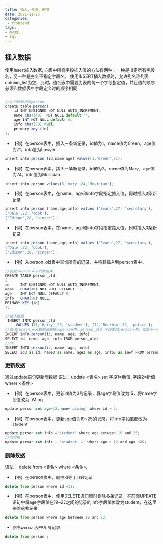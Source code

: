 ```yaml
---
title: 插入，修改，删除
date: 2021-11-25
categories: 
 - frontend
tags:
- mysql
- sql
---
```


## 插入数据
使用insert插入数据,
向表中所有字段插入值的方法有两种：一种是指定所有字段名，另一种是完全不指定字段名。
使用INSERT插入数据时，允许列名称列表column_list为空，此时，值列表中需要为表的每一个字段指定值，并且值的顺序必须和数据表中字段定义时的顺序相同
```js

//先创建数据库person
create table person(
    id INT UNSIGNED NOT NULL AUTO_INCREMENT,
    name char(40)  NOT NULL default '',
    age INT NOT NULL default 0,
    info char(50) null,
    primary key (id)
);
```
- 【例】在person表中，插入一条新记录，id值为1，name值为Green，age值为21，info值为Lawyer
```js
insert into person (id,name,age) values(1,'Green',21);
```

- 【例】在person表中，插入一条新记录，id值为3，name值为Mary，age值为24，info值为Musician
```js
insert into person values(3,'mary',24,'Musician');
```
- 【例】在person表中，在name、age和info字段指定插入值，同时插入3条新记录
```js
insert into person (name,age,info) values ('Evans',27, 'secretary'),
('Dale',22, 'cook'),
('Edison',28, 'singer');
```
- 【例】在person表中，在name、age和info字段指定插入值，同时插入3条新记录
```js
insert into person (name,age,info) values ('Evans',27, 'secretary'),
('Dale',22, 'cook'),
('Edison',28, 'singer');
```
- 【例】从person_old表中查询所有的记录，并将其插入到person表中。

```js
//创建person_old的数据表
CREATE TABLE person_old
(
id     INT UNSIGNED NOT NULL AUTO_INCREMENT,
name   CHAR(40) NOT NULL DEFAULT '',
age    INT NOT NULL DEFAULT 0,
info   CHAR(50) NULL,
PRIMARY KEY (id)
);

//插入数据
 INSERT INTO person_old
     VALUES (11,'Harry',20, 'student'), (12,'Beckham',31, 'police');
//查询person_old数据直接插入person中，person_old 字段要和person一样，如果不一样要使用 as 修改成一样,假如person_old字段 name_old ,person字段name ,这样就 name_old as name 
INSERT INTO person(id, name, age, info)
SELECT id, name, age, info FROM person_old;
//or
INSERT INTO person(id, name, age, info)
SELECT id3 as id, name3 as name, age3 as age, info3 as inof FROM person_old3;
```

### 更新数据
通过update语句更新表数据
语法：update <表名> set 字段1=新值 ,字段2=新值 where <条件>

- 【例】在person表中，更新id值为3的记录，将age字段值改为15，将name字段值改为LiMing
```js
update person set age=15,name='Liming' where id = 3;
```

- 【例】在person表中，更新age值为19~25的记录，将info字段值都改为student

```js
update person set info ='student' where age between 19 and 25;
//同效果
update person set info = 'student--1' where age > 19 and age <25;
```
### 删除数据
语法： delete from <表名> where <条件>;

- 【例】在person表中，删除id等于11的记录
```js
delete from person where id =11;
```
- 【例】在person表中，使用DELETE语句同时删除多条记录，在前面UPDATE语句中将age字段值在19~22之间的记录的info字段值修改为student，在这里删除这些记录

```js
delete from person where age between 19 and 22;
```
- 删除person表中所有记录
```js
delete from person ;
```